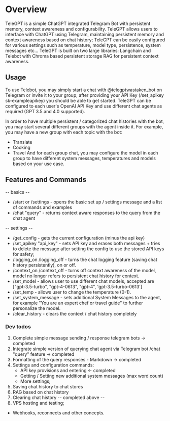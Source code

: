 # Overview
TeleGPT is a simple ChatGPT integrated Telegram Bot with persistent memory, context awareness and configurability.
TeleGPT allows users to interface with ChatGPT using Telegram, maintaining persistent memory and context awareness based on chat history;
TeleGPT can be easily configured for various settings such as temperature, model type, persistence, system messages etc...
TeleGPT is built on two large libraries: Langchain and Telebot with Chroma based persistent storage RAG for persistent context awareness.

## Usage
To use Telebot, you may simply start a chat with @telegptwastaken_bot on Telegram or invite it to your group; after providing your API Key (/set_apikey sk-exampleapikey) you should be able to get started. TeleGPT can be configured to each user's OpenAI API Key and use different chat agents as required (GPT 3.5 and 4.0 supported).

In order to have multiple persistent / categorized chat histories with the bot, you may start several different groups with the agent inside it.
For example, you may have a new group with each topic with the bot:
- Translate
- Cooking
- Travel
And for each group chat, you may configure the model in each group to have different system messages, temperatures and models based on your use case.


## Features and Commands
-- basics --
- /start or /settings - opens the basic set up / settings message and a list of commands and examples
- /chat "query" - returns context aware responses to the query from the chat agent

-- settings --
- /get_config - gets the current configuration (minus the api key)
- /set_apikey "api_key" - sets API key and erases both messages + tries to delete the message after setting the config to use the stored API keys for safety;
- /logging_on /logging_off - turns the chat logging feature (saving chat history persistently), on or off.
- /context_on /context_off - turns off context awareness of the model, model no longer refers to persistent chat history for context.
- /set_model - allows user to use different chat models, accepted are ["gpt-3.5-turbo", "gpt-4-0613", "gpt-4", 'gpt-3.5-turbo-0613']
- /set_temp - allows user to change the temperature (0-1).
- /set_system_message - sets additional System Messages to the agent, for example "You are an expert chef or travel guide" to further personalize the model.
- /clear_history - clears the context / chat history completely



### Dev todos
1. Complete simple message sending / response telegram bots -> completed 
2. Integrate simple version of querying chat agent via Telegram bot /chat "query" feature -> completed
3. Formatting of the query responses - Markdown -> completed
4. Settings and configuration commands:
    - API key provisions and entering <- completed
    - Getting / Setting new additional system messages (max word count)
    - More settings;
6. Saving chat history to chat stores
7. RAG based on chat history
8. Clearing chat history
-- completed above --
10. VPS hosting and testing;
- Webhooks, reconnects and other concepts.





